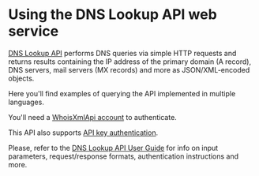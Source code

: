 # Using the DNS Lookup API web service

[DNS Lookup API](https://dns-lookup.whoisxmlapi.com/api) performs DNS queries
via simple HTTP requests  and returns results containing the IP address of the
primary domain (A record), DNS servers, mail servers (MX records) and more as
JSON/XML-encoded objects.

Here you'll find examples of querying the API implemented in multiple
languages.

You'll need a
[WhoisXmlApi account](https://dns-lookup.whoisxmlapi.com/api/signup) to
authenticate.

This API also supports
[API key authentication](https://dns-lookup.whoisxmlapi.com/api/documentation/making-requests).

Please, refer to the
[DNS Lookup API User Guide](https://dns-lookup.whoisxmlapi.com/api/documentation/making-requests) for
info on input parameters, request/response formats, authentication
instructions and more.
